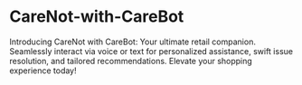 # CareNot-with-CareBot
Introducing CareNot with CareBot: Your ultimate retail companion. Seamlessly interact via voice or text for personalized assistance, swift issue resolution, and tailored recommendations. Elevate your shopping experience today!
